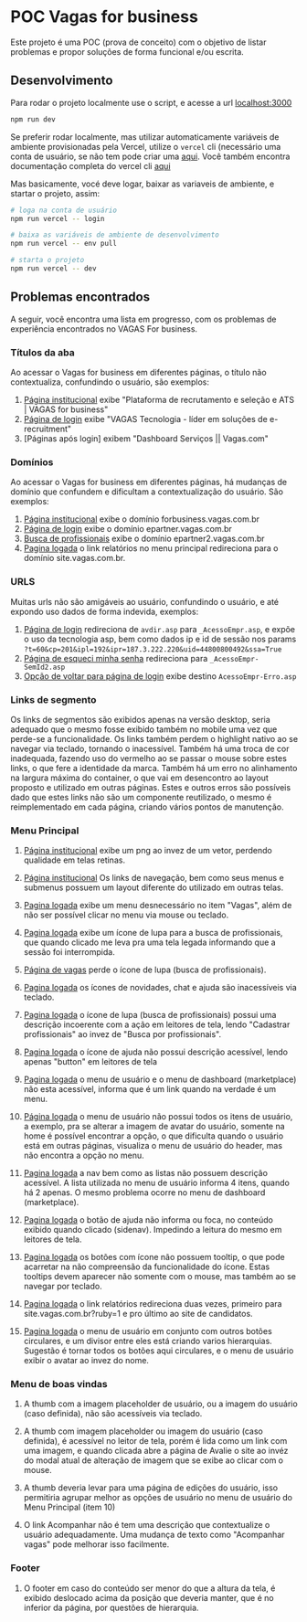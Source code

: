 # POC Vagas for business

Este projeto é uma POC (prova de conceito) com o objetivo de listar problemas e propor soluções de forma funcional e/ou escrita.

## Desenvolvimento

Para rodar o projeto localmente use o script, e acesse a url [localhost:3000](http://localhost:3000)

```sh
npm run dev
```

Se preferir rodar localmente, mas utilizar automaticamente variáveis de ambiente provisionadas pela Vercel, utilize o `vercel` cli (necessário uma conta de usuário, se não tem pode criar uma [aqui](https://vercel.com/signup). Você também encontra documentação completa do vercel cli [aqui](https://vercel.com/docs/cli#commands/dev)


Mas basicamente, vocé deve logar, baixar as variaveis de ambiente, e startar o projeto, assim:

```sh
# loga na conta de usuário
npm run vercel -- login

# baixa as variáveis de ambiente de desenvolvimento
npm run vercel -- env pull

# starta o projeto
npm run vercel -- dev
```

## Problemas encontrados

A seguir, você encontra uma lista em progresso, com os problemas de experiência encontrados no VAGAS For business.

### Títulos da aba

Ao acessar o Vagas for business em diferentes páginas, o título não contextualiza, confundindo o usuário, são exemplos:

1. [Página institucional](https://forbusiness.vagas.com.br/) exibe "Plataforma de recrutamento e seleção e ATS | VAGAS for business"
2. [Página de login]() exibe "VAGAS Tecnologia - líder em soluções de e-recruitment"
3. [Páginas após login] exibem "Dashboard Serviços || Vagas.com"

### Domínios

Ao acessar o Vagas for business em diferentes páginas, há mudanças de domínio que confundem e dificultam a contextualização do usuário. São exemplos:

1. [Página institucional](https://forbusiness.vagas.com.br/) exibe o domínio forbusiness.vagas.com.br
2. [Página de login](https://epartner.vagas.com.br/avdir.asp) exibe o domínio epartner.vagas.com.br
3. [Busca de profissionais](https://epartner.ad.vagastec.com.br/) exibe o domínio epartner2.vagas.com.br
4. [Pagina logada](https://epartner.vagastec.com.br/) o link relatórios no menu principal redireciona para o domínio site.vagas.com.br.

### URLS

Muitas urls não são amigáveis ao usuário, confundindo o usuário, e até expondo uso dados de forma indevida, exemplos:

1. [Página de login](https://epartner.vagas.com.br/avdir.asp) redireciona de `avdir.asp` para `_AcessoEmpr.asp`, e expõe o uso da tecnologia asp, bem como dados ip e id de sessão nos params `?t=60&cp=201&ipl=192&ipr=187.3.222.220&uid=44800800492&ssa=True`
2. [Página de esqueci minha senha](https://epartner.vagas.com.br/_AcessoEmpr-SemId2.asp) redireciona para `_AcessoEmpr-SemId2.asp`
3. [Opção de voltar para página de login](https://epartner.vagas.com.br/_AcessoEmpr-SemId2.asp) exibe destino `AcessoEmpr-Erro.asp`

### Links de segmento

Os links de segmentos são exibidos apenas na versão desktop, seria adequado que o mesmo fosse exibido também no mobile uma vez que perde-se a funcionalidade. 
Os links também perdem o highlight nativo ao se navegar via teclado, tornando o inacessível.
Também há uma troca de cor inadequada, fazendo uso do vermelho ao se passar o mouse sobre estes links, o que fere a identidade da marca. 
Também há um erro no alinhamento na largura máxima do container, o que vai em desencontro ao layout proposto e utilizado em outras páginas.
Estes e outros erros são possíveis dado que estes links não são um componente reutilizado, o mesmo é reimplementado em cada página, criando vários pontos de manutenção.

### Menu Principal

1. [Página institucional](https://forbusiness.vagas.com.br/) exibe um png ao invez de um vetor, perdendo qualidade em telas retinas.

2.  [Página institucional](https://forbusiness.vagas.com.br/) Os links de navegação, bem como seus menus e submenus possuem um layout diferente do utilizado em outras telas.

3. [Pagina logada](https://epartner.vagastec.com.br/) exibe um menu desnecessário no item "Vagas", além de não ser possível clicar no menu via mouse ou teclado.

4. [Pagina logada](https://epartner.vagastec.com.br/) exibe um ícone de lupa para a busca de profissionais, que quando clicado me leva pra uma tela legada informando que a sessão foi interrompida.

5. [Página de vagas](https://epartner.ad.vagastec.com.br/vagas) perde o ícone de lupa (busca de profissionais).

6. [Pagina logada](https://epartner.vagastec.com.br/) os ícones de novidades, chat e ajuda são inacessíveis via teclado.

7. [Pagina logada](https://epartner.vagastec.com.br/) o ícone de lupa (busca de profissionais) possui uma descrição incoerente com a ação em leitores de tela, lendo "Cadastrar profissionais" ao invez de "Busca por profissionais".

8. [Pagina logada](https://epartner.vagastec.com.br/) o ícone de ajuda não possui descrição acessível, lendo apenas "button" em leitores de tela

9. [Pagina logada](https://epartner.vagastec.com.br/) o menu de usuário e o menu de dashboard (marketplace) não esta acessível, informa que é um link quando na verdade é um menu.

10. [Página logada](https://epartner.vagastec.com.br/) o menu de usuário não possui todos os itens de usuário, a exemplo, pra se alterar a imagem de avatar do usuário, somente na home é possível encontrar a opção, o que dificulta quando o usuário está em outras páginas, visualiza o menu de usuário do header, mas não encontra a opção no menu.

11. [Pagina logada](https://epartner.vagastec.com.br/) a nav bem como as listas não possuem descrição acessível. A lista utilizada no menu de usuário informa 4 itens, quando há 2 apenas. O mesmo problema ocorre no menu de dashboard (marketplace).

12. [Pagina logada](https://epartner.vagastec.com.br/) o botão de ajuda não informa ou foca, no conteúdo exibido quando clicado (sidenav). Impedindo a leitura do mesmo em leitores de tela.

13. [Pagina logada](https://epartner.vagastec.com.br/) os botões com ícone não possuem tooltip, o que pode acarretar na não compreensão da funcionalidade do ícone. Estas tooltips devem aparecer não somente com o mouse, mas também ao se navegar por teclado.

14. [Pagina logada](https://epartner.vagastec.com.br/) o link relatórios redireciona duas vezes, primeiro para site.vagas.com.br?ruby=1 e pro último ao site de candidatos.

15. [Pagina logada](https://epartner.vagastec.com.br/) o menu de usuário em conjunto com outros botões circulares, e um divisor entre eles está criando varios hierarquias. Sugestão é tornar todos os botões aqui circulares, e o  menu de usuário exibir o avatar ao invez do nome.

### Menu de boas vindas

1. A thumb com a imagem placeholder de usuário, ou a imagem do usuário (caso definida), não são acessíveis via teclado.

2. A thumb com imagem placeholder ou imagem do usuário (caso definida), é acessível no  leitor de tela, porém é lida como um link com uma imagem, e  quando clicada abre a página de Avalie o site ao invéz do modal atual de alteração de imagem que se exibe ao clicar com o mouse. 

3. A thumb deveria levar para uma página de edições do usuário, isso permitiria agrupar melhor as opções de usuário no menu de usuário do Menu Principal (item 10)

4. O link Acompanhar não é tem uma descrição que contextualize o usuário adequadamente. Uma mudança de texto como "Acompanhar vagas" pode melhorar isso facilmente.

### Footer

1. O footer em caso do conteúdo ser menor do que a altura da tela, é exibido deslocado acima da posição que deveria manter, que é no inferior da página, por questões de hierarquia.
